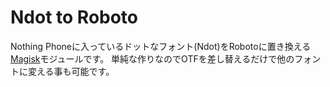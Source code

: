 # Ndot to Roboto

Nothing Phoneに入っているドットなフォント(Ndot)をRobotoに置き換える[Magisk](https://github.com/topjohnwu/Magisk)モジュールです。
単純な作りなのでOTFを差し替えるだけで他のフォントに変える事も可能です。
